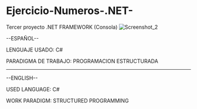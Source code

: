 # Ejercicio-Numeros-.NET-
Tercer proyecto .NET FRAMEWORK (Consola)
![Screenshot_2](https://user-images.githubusercontent.com/71730230/173481438-913d6e05-8b37-4175-acbf-968618499ff9.png)

--ESPAÑOL--

LENGUAJE USADO:
C#


PARADIGMA DE TRABAJO:
PROGRAMACION ESTRUCTURADA


-----------------------------------------------------------------------------------------------

--ENGLISH--

USED LANGUAGE:
C#


WORK PARADIGM:
STRUCTURED PROGRAMMING
